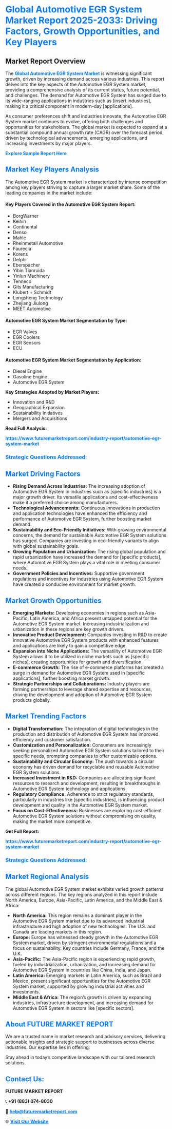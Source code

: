 <h1 style="color: #007BFF;">Global Automotive EGR System Market Report 2025-2033: Driving Factors, Growth Opportunities, and Key Players</h1>

<section id="overview">
<h2>Market Report Overview</h2>
<p>The <a href="https://www.futuremarketreport.com/industry-report/automotive-egr-system-market" style="color: #007BFF; text-decoration: none;"><strong>Global Automotive EGR System Market</strong></a> is witnessing significant growth, driven by increasing demand across various industries. This report delves into the key aspects of the Automotive EGR System market, providing a comprehensive analysis of its current status, future potential, and challenges. The demand for Automotive EGR System has surged due to its wide-ranging applications in industries such as [insert industries], making it a critical component in modern-day [applications].</p>
<p>As consumer preferences shift and industries innovate, the Automotive EGR System market continues to evolve, offering both challenges and opportunities for stakeholders. The global market is expected to expand at a substantial compound annual growth rate (CAGR) over the forecast period, driven by technological advancements, emerging applications, and increasing investments by major players.</p>
</section>

<section id="overview">
<p><a href="https://www.futuremarketreport.com/request-sample/reportId=126201" style="color: #007BFF; text-decoration: none;"><strong>Explore Sample Report Here</strong></a></p>
</section>

<section id="key-players">
<h2 style="color: #007BFF;">Market Key Players Analysis</h2>
<p>The Automotive EGR System market is characterized by intense competition among key players striving to capture a larger market share. Some of the leading companies in the market include:</p>
<h4>Key Players Covered in the Automotive EGR System Report:</h4>
<ul><li>BorgWarner</li><li>Keihin</li><li>Continental</li><li>Denso</li><li>Mahle</li><li>Rheinmetall Automotive</li><li>Faurecia</li><li>Korens</li><li>Delphi</li><li>Eberspacher</li><li>Yibin Tianruida</li><li>Yinlun Machinery</li><li>Tenneco</li><li>Gits Manufacturing</li><li>Klubert + Schmidt</li><li>Longsheng Technology</li><li>Zhejiang Jiulong</li><li>MEET Automotive</li></ul>
<h4>Automotive EGR System Market Segmentation by Type:</h4>
<ul><li>EGR Valves</li><li>EGR Coolers</li><li>EGR Sensors</li><li>ECU</li></ul>

<h4>Automotive EGR System Market Segmentation by Application:</h4>
<ul><li>Diesel Engine</li><li>Gasoline Engine</li><li>Automotive EGR System</li></ul>
<p><strong>Key Strategies Adopted by Market Players:</strong></p>
<ul>
<li>Innovation and R&D</li>
<li>Geographical Expansion</li>
<li>Sustainability Initiatives</li>
<li>Mergers and Acquisitions</li>
</ul>
</section>

<section>
<p><strong>Read Full Analysis: </strong></p><a href="https://www.futuremarketreport.com/industry-report/automotive-egr-system-market" style="color: #007BFF; text-decoration: none;"><strong>https://www.futuremarketreport.com/industry-report/automotive-egr-system-market</strong></a>
<h3 style="color: #007BFF;">Strategic Questions Addressed:</h3>
</section>

<section id="driving-factors">
<h2 style="color: #007BFF;">Market Driving Factors</h2>
<ul>
<li><strong>Rising Demand Across Industries:</strong> The increasing adoption of Automotive EGR System in industries such as [specific industries] is a major growth driver. Its versatile applications and cost-effectiveness make it a preferred choice among manufacturers.</li>
<li><strong>Technological Advancements:</strong> Continuous innovations in production and application technologies have enhanced the efficiency and performance of Automotive EGR System, further boosting market demand.</li>
<li><strong>Sustainability and Eco-Friendly Initiatives:</strong> With growing environmental concerns, the demand for sustainable Automotive EGR System solutions has surged. Companies are investing in eco-friendly variants to align with global sustainability goals.</li>
<li><strong>Growing Population and Urbanization:</strong> The rising global population and rapid urbanization have increased the demand for [specific products], where Automotive EGR System plays a vital role in meeting consumer needs.</li>
<li><strong>Government Policies and Incentives:</strong> Supportive government regulations and incentives for industries using Automotive EGR System have created a conducive environment for market growth.</li>
</ul>
</section>

<section id="growth-opportunities">
<h2 style="color: #007BFF;">Market Growth Opportunities</h2>
<ul>
<li><strong>Emerging Markets:</strong> Developing economies in regions such as Asia-Pacific, Latin America, and Africa present untapped potential for the Automotive EGR System market. Increasing industrialization and urbanization in these regions are key growth drivers.</li>
<li><strong>Innovative Product Development:</strong> Companies investing in R&D to create innovative Automotive EGR System products with enhanced features and applications are likely to gain a competitive edge.</li>
<li><strong>Expansion into Niche Applications:</strong> The versatility of Automotive EGR System allows it to be utilized in niche markets such as [specific niches], creating opportunities for growth and diversification.</li>
<li><strong>E-commerce Growth:</strong> The rise of e-commerce platforms has created a surge in demand for Automotive EGR System used in [specific applications], further boosting market growth.</li>
<li><strong>Strategic Partnerships and Collaborations:</strong> Industry players are forming partnerships to leverage shared expertise and resources, driving the development and adoption of Automotive EGR System products globally.</li>
</ul>
</section>

<section id="trending-factors">
<h2 style="color: #007BFF;">Market Trending Factors</h2>
<ul>
<li><strong>Digital Transformation:</strong> The integration of digital technologies in the production and distribution of Automotive EGR System has improved efficiency and customer satisfaction.</li>
<li><strong>Customization and Personalization:</strong> Consumers are increasingly seeking personalized Automotive EGR System solutions tailored to their specific needs, prompting companies to offer customizable options.</li>
<li><strong>Sustainability and Circular Economy:</strong> The push towards a circular economy has driven demand for recyclable and reusable Automotive EGR System solutions.</li>
<li><strong>Increased Investment in R&D:</strong> Companies are allocating significant resources to research and development, resulting in breakthroughs in Automotive EGR System technology and applications.</li>
<li><strong>Regulatory Compliance:</strong> Adherence to strict regulatory standards, particularly in industries like [specific industries], is influencing product development and quality in the Automotive EGR System market.</li>
<li><strong>Focus on Cost-Effectiveness:</strong> Businesses are exploring cost-efficient Automotive EGR System solutions without compromising on quality, making the market more competitive.</li>
</ul>
</section>

<section>
<p><strong>Get Full Report: </strong></p><a href="https://www.futuremarketreport.com/industry-report/automotive-egr-system-market" style="color: #007BFF; text-decoration: none;"><strong>https://www.futuremarketreport.com/industry-report/automotive-egr-system-market</strong></a>
<h3 style="color: #007BFF;">Strategic Questions Addressed:</h3>
</section>


<section id="regional-analysis">
<h2 style="color: #007BFF;">Market Regional Analysis</h2>
<p>The global Automotive EGR System market exhibits varied growth patterns across different regions. The key regions analyzed in this report include North America, Europe, Asia-Pacific, Latin America, and the Middle East & Africa:</p>
<ul>
<li><strong>North America:</strong> This region remains a dominant player in the Automotive EGR System market due to its advanced industrial infrastructure and high adoption of new technologies. The U.S. and Canada are leading markets in this region.</li>
<li><strong>Europe:</strong> Europe has witnessed steady growth in the Automotive EGR System market, driven by stringent environmental regulations and a focus on sustainability. Key countries include Germany, France, and the U.K.</li>
<li><strong>Asia-Pacific:</strong> The Asia-Pacific region is experiencing rapid growth, fueled by industrialization, urbanization, and increasing demand for Automotive EGR System in countries like China, India, and Japan.</li>
<li><strong>Latin America:</strong> Emerging markets in Latin America, such as Brazil and Mexico, present significant opportunities for the Automotive EGR System market, supported by growing industrial activities and investments.</li>
<li><strong>Middle East & Africa:</strong> The region’s growth is driven by expanding industries, infrastructure development, and increasing demand for Automotive EGR System in sectors like [specific sectors].</li>
</ul>
</section>

<footer>
<h2 style="color: #007BFF;">About FUTURE MARKET REPORT</h2>
<p>We are a trusted name in market research and advisory services, delivering actionable insights and strategic support to businesses across diverse industries. Our expertise lies in offering:</p>

<p>Stay ahead in today’s competitive landscape with our tailored research solutions.</p>

<h2 style="color: #007BFF;">Contact Us:</h2>
<p><strong>FUTURE MARKET REPORT</strong></p>
<p>📞 <strong>+91 (883) 074-8030</strong></p>
<p>📧 <strong><a href="mailto:help@futuremarketreport.com" style="color: #007BFF;">help@futuremarketreport.com</a></strong></p>
<p>🌐 <strong><a href="https://www.futuremarketreport.com/" style="color: #007BFF;">Visit Our Website</a></strong></p>
</footer>